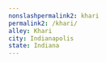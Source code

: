 ```yaml
---
﻿nonslashpermalink2: khari
permalink2: /khari/
alley: Khari
city: Indianapolis
state: Indiana
---
```

